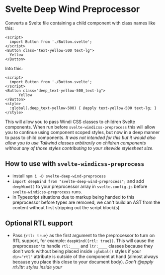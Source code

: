 # Svelte Deep Wind Preprocessor

Converts a Svelte file containing a child component with class names like this:

```svelte
<script>
  import Button from './Button.svelte';
</script>
<Button class="text-yellow-500 text-lg">
  Yellow
</Button>
```

Into this:

```svelte
<script>
  import Button from './Button.svelte';
</script>
<Button class="deep_text-yellow-500_text-lg">
      Yellow
</Button>
<style> 
  :global(.deep_text-yellow-500) { @apply text-yellow-500 text-lg; }
</style>
```

This will allow you to pass Windi CSS classes to children Svelte components. When run before `svelte-windicss-preprocess` this will allow you to continue using component scoped styles, but now in a deep manner to pass to child components. *It was not intended for this but it would also allow you to use Tailwind classes arbitrarily on children components without any of those styles contributing to your sitewide stylesheet size.*

## How to use with `svelte-windicss-preprocess`
- install `npm i -D svelte-deep-wind-preprocess`
- `import deepWind from "svelte-deep-wind-preprocess";` and add `deepWind()` to your preprocessor array in `svelte.config.js` before `svelte-windicss-preprocess` runs.
- in Typescript situations due to markup being handed to this preprocessor before types are removed, we can't build an AST from the content without first stripping out the script block(s)

## Optional RTL support
- Pass `{rtl: true}` as the first argument to the preprocessor to turn on RTL support, for example: `deepWind({rtl: true})`. This will cause the preprocessor to handle `rtl:____` and `ltr:____` classes because they don't work without being placed inside `:global()` styles if your `dir="rtl"` attribute is outside of the component at hand (almost always because you place this close to your document body). *Don't @apply rtl:/ltr: styles inside your <style> block as they will be renamed and not work*

## Optional Global Prefix
- Pass `{globalPrefix: true}` as the first argument to cause the preprocessor to handle `gl:____` classes by not scoping them if they are ones that won't work without being placed inside `:global()` styles (`.space-x-1` for example which being used to space out child components). Pass `{rtl: true, globalPrefix: true}` if turning on both options. *Don't use this prefix in classes that you @apply inside style blocks*

## Why not just use `windi:global`?
If you use the [`windi:global` style tag attribute](https://windicss.org/integrations/svelte.html#windi-css-classes)  you can pass classes into children components just fine, but be aware that your ability to use media query styles for that css utility is now ruined. For example if your sidebar uses `hidden md:block` to hide a button on mobile but show on larger screens and then you pass `hidden sm:inline` to a Button componenet in your header, you will have a problem if the styles from the header get added to the DOM after those from the sidebar. The reason is that media query styles don't have greater specificity. The class that gets defined last, wins. In this case the global `hidden` class from the header will override the expected behavior of `md:block` in your sidebar and your content will be hidden on all screen sizes. *This will at first seem odd to you as it can never be a problem in a situation where all utility styles are defined in one master css file as Tailwind/Windicss automatically put media query styles after normal styles, ranking from smallest screen to largest. This problem only shows up if you have global styles defined in multiple stylesheets.*

## Limitations
- Only modifies a file when script block comes first. This could easily be overcome by better logic that cuts script block out of any location properly. **The preprocessor is well tested with Vitest and PRs are welcome.** :)